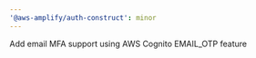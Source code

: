 ```yaml
---
'@aws-amplify/auth-construct': minor
---
```


Add email MFA support using AWS Cognito EMAIL_OTP feature
